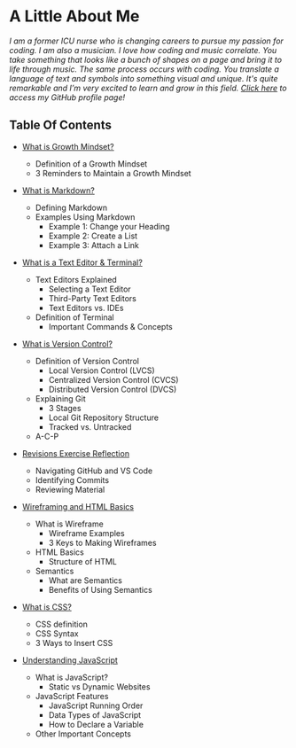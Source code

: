 # **A Little About Me**

*I am a former ICU nurse who is changing careers to pursue my passion for coding. I am also a musician. I love how coding and music correlate. You take something that looks like a bunch of shapes on a page and bring it to life through music. The same process occurs with coding. You translate a language of text and symbols into something visual and unique. It's quite remarkable and I’m very excited to learn and grow in this field. [Click here](https://github.com/sarahcreager) to access my GitHub profile page!*

## Table Of Contents
* [What is Growth Mindset?](growthmindset.md)
  * Definition of a Growth Mindset
  * 3 Reminders to Maintain a Growth Mindset

* [What is Markdown?](markdown.md) 
  * Defining Markdown
  * Examples Using Markdown
    *  Example 1: Change your Heading
    *  Example 2: Create a List
    *  Example 3: Attach a Link   

* [What is a Text Editor & Terminal?](texteditorterminal.md)
  * Text Editors Explained
    * Selecting a Text Editor
    * Third-Party Text Editors
    * Text Editors vs. IDEs
  * Definition of Terminal
    * Important Commands & Concepts

* [What is Version Control?](versioncontrol.md) 
  * Definition of Version Control 
    * Local Version Control (LVCS)
    * Centralized Version Control (CVCS)
    * Distributed Version Control (DVCS)
  * Explaining Git
    * 3 Stages
    * Local Git Repository Structure
    * Tracked vs. Untracked
  * A-C-P
 
* [Revisions Exercise Reflection](revisions.md) 
  * Navigating GitHub and VS Code
  * Identifying Commits
  * Reviewing Material

* [Wireframing and HTML Basics](html.md) 
  * What is Wireframe
    * Wireframe Examples
    * 3 Keys to Making Wireframes
  * HTML Basics
    * Structure of HTML
  * Semantics
    * What are Semantics
    * Benefits of Using Semantics

* [What is CSS?](css.md) 
  * CSS definition
  * CSS Syntax
  * 3 Ways to Insert CSS

* [Understanding JavaScript](javascript.md) 
  * What is JavaScript?
    * Static vs Dynamic Websites
  * JavaScript Features
    * JavaScript Running Order
    * Data Types of JavaScript
    * How to Declare a Variable
  * Other Important Concepts